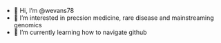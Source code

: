- 👋 Hi, I’m @wevans78
- 👀 I’m interested in precsion medicine, rare disease and mainstreaming genomics
- 🌱 I’m currently learning how to navigate github


<!---
wevans78/wevans78 is a ✨ special ✨ repository because its `README.md` (this file) appears on your GitHub profile.
You can click the Preview link to take a look at your changes.
--->
